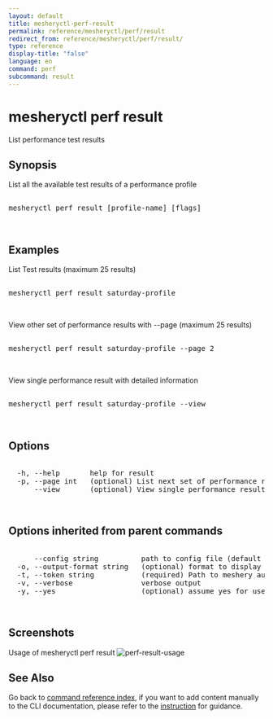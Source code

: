 ```yaml
---
layout: default
title: mesheryctl-perf-result
permalink: reference/mesheryctl/perf/result
redirect_from: reference/mesheryctl/perf/result/
type: reference
display-title: "false"
language: en
command: perf
subcommand: result
---
```


# mesheryctl perf result

List performance test results

## Synopsis

List all the available test results of a performance profile
<pre class='codeblock-pre'>
<div class='codeblock'>
mesheryctl perf result [profile-name] [flags]

</div>
</pre> 

## Examples

List Test results (maximum 25 results)
<pre class='codeblock-pre'>
<div class='codeblock'>
mesheryctl perf result saturday-profile

</div>
</pre> 

View other set of performance results with --page (maximum 25 results)
<pre class='codeblock-pre'>
<div class='codeblock'>
mesheryctl perf result saturday-profile --page 2

</div>
</pre> 

View single performance result with detailed information
<pre class='codeblock-pre'>
<div class='codeblock'>
mesheryctl perf result saturday-profile --view

</div>
</pre> 

## Options

<pre class='codeblock-pre'>
<div class='codeblock'>
  -h, --help       help for result
  -p, --page int   (optional) List next set of performance results with --page (default = 1) (default 1)
      --view       (optional) View single performance results with more info

</div>
</pre>

## Options inherited from parent commands

<pre class='codeblock-pre'>
<div class='codeblock'>
      --config string          path to config file (default "/home/n2/.meshery/config.yaml")
  -o, --output-format string   (optional) format to display in [json|yaml]
  -t, --token string           (required) Path to meshery auth config
  -v, --verbose                verbose output
  -y, --yes                    (optional) assume yes for user interactive prompts.

</div>
</pre>

## Screenshots

Usage of mesheryctl perf result
![perf-result-usage](/assets/img/mesheryctl/perf-result.png)

## See Also

Go back to [command reference index](/reference/mesheryctl/), if you want to add content manually to the CLI documentation, please refer to the [instruction](/project/contributing/contributing-cli#preserving-manually-added-documentation) for guidance.
